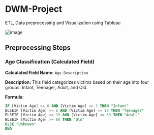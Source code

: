 # DWM-Project
ETL, Data preprocessing and Visualization using Tableau

![image](https://github.com/user-attachments/assets/47dd96e2-16a1-4df5-842c-f17dc32f3494)

## Preprocessing Steps
### **Age Classification (Calculated Field)**

**Calculated Field Name:** `Age Description`

**Description:**
This field categorizes victims based on their age into four groups: Infant, Teenager, Adult, and Old.

**Formula:**
```sql
IF [Victim Age] >= 0 AND [Victim Age] <= 5 THEN "Infant"
ELSEIF [Victim Age] >= 6 AND [Victim Age] <= 18 THEN "Teenager"
ELSEIF [Victim Age] >= 19 AND [Victim Age] <= 59 THEN "Adult"
ELSEIF [Victim Age] >= 60 THEN "Old"
ELSE "Unknown"
END
```

